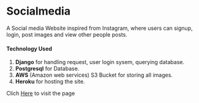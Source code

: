 # Socialmedia
A Social media Website inspired from Instagram, where users can signup, login, post images and view other people posts.

#### Technology Used
1. **Django** for handling request, user login sysem, querying database.
2. **Postgresql** for Database.
3. **AWS** (Amazon web services) S3 Bucket for storing all images.
4. **Heroku** for hosting the site.

Clich [Here](http://socialmediadjango.herokuapp.com/"sociamediadjango.herokuapp.com") to visit the page

